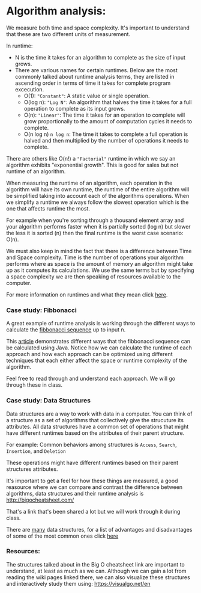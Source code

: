 # Algorithm analysis:

We measure both time and space complexity. It's important to understand that these are two different units of measurement. 

In runtime:
* N is the time it takes for an algorithm to complete as the size of input grows.
* There are various names for certain runtimes. Below are the most commonly talked about runtime analysis terms, they are listed in ascending order in terms of time it takes for complete program excecution. 
  * O(1): `"Constant"`: A static value or single operation.
  * O(log n): `"Log N"`: An algorithm that halves the time it takes for a full operation to complete as its input grows.
  * O(n): `"Linear"`: The time it takes for an operation to complete will grow proportionally to the amount of computation cycles it needs to complete. 
  * O(n log n) `n log n`: The time it takes to complete a full operation is halved and then multiplied by the number of operations it needs to complete.

There are others like O(n!) a `"Factorial"` runtime in which we say an algorithm exhibits "exponential growth". This is good for sales but not runtime of an algorithm. 

When measuring the runtime of an algorithm, each operation in the algorithm will have its own runtime, the runtime of the entire algorithm will be simplified taking into account each of the algorithms operations. When we simplify a runtime we always follow the slowest operation which is the one that affects runtime the most. 

For example when you're sorting through a thousand element array and your algorithm performs faster when it is partially sorted (log n) but slower the less it is sorted (n) then the final runtime is the worst case scenario: O(n).

We must also keep in mind the fact that there is a difference between Time and Space complexity. Time is the number of operations your algorithm performs where as space is the amount of memory an algorithm might take up as it computes its calculations. We use the same terms but by specifying a space complexity we are then speaking of resources available to the computer.

For more information on runtimes and what they mean click [here](https://stackoverflow.com/questions/2307283/what-does-olog-n-mean-exactly).

### Case study: Fibbonacci 

 A great example of runtime analysis is working through the different ways to calculate the [fibbonacci sequence](https://en.wikipedia.org/wiki/Fibonacci_number) up to input n. 
 
This [article](https://www.geeksforgeeks.org/program-for-nth-fibonacci-number/) demonstrates different ways that the fibbonacci sequence can be calculated using Java. Notice how we can calculate the runtime of each approach and how each approach can be optimized using different techniques that each either affect the space or runtime complexity of the algorithm. 

Feel free to read through and understand each approach. We will go through these in class.

### Case study: Data Structures

Data structures are a way to work with data in a computer. You can think of a structure as a set of algorithms that collectively give the strucuture its attributes. All data structures have a common set of operations that might have different runtimes based on the attributes of their parent structure. 

For example: Common behaviors among structures is `Access`, `Search`, `Insertion`, and `Deletion`

These operations might have different runtimes based on their parent structures attributes. 

It's important to get a feel for how these things are measured, a good reasource where we can compare and contrast the difference between algorithms, data structures and their runtime analysis is http://bigocheatsheet.com/ 

That's a link that's been shared a lot but we will work through it during class.

There are [many](https://en.wikipedia.org/wiki/List_of_data_structures) data structures, for a list of advantages and disadvantages of some of the most common ones click [here](http://www.idevelopment.info/data/Programming/data_structures/overview/Data_Structures_Algorithms_Introduction.shtml)

### Resources:

The structures talked about in the Big O cheatsheet link are important to understand, at least as much as we can. Although we can gain a lot from reading the wiki pages linked there, we can also visualize these structures and interactively study them using: https://visualgo.net/en
